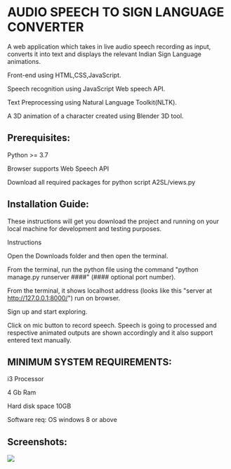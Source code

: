 
# AUDIO SPEECH TO SIGN LANGUAGE CONVERTER

A web application which takes in live audio speech recording as input, converts it into text and displays the relevant Indian Sign Language animations.

Front-end using HTML,CSS,JavaScript.

Speech recognition using JavaScript Web speech API.

Text Preprocessing using Natural Language Toolkit(NLTK).

A 3D animation of a character created using Blender 3D tool.


## Prerequisites:
Python >= 3.7

Browser supports Web Speech API

Download all required packages for python script A2SL/views.py
## Installation Guide:
These instructions will get you download the project and running on your local machine for development and testing purposes.

Instructions

Open the Downloads folder and then open the terminal.

From the terminal, run the python file using the command "python manage.py runserver ####" (#### optional port number).

From the terminal, it shows localhost address (looks like this "server at http://127.0.0.1:8000/") run on browser.

Sign up and start exploring.

Click on mic button to record speech.
Speech is going to processed and respective animated outputs are shown accordingly and it also support entered text manually.
## MINIMUM SYSTEM REQUIREMENTS:

i3 Processor

4 Gb Ram

Hard disk space 10GB

Software req: OS windows 8 or above

## Screenshots:

![](https://user-images.githubusercontent.com/89390696/171326229-71063cb7-b70c-4135-9d98-8ffdd6941da5.png)

